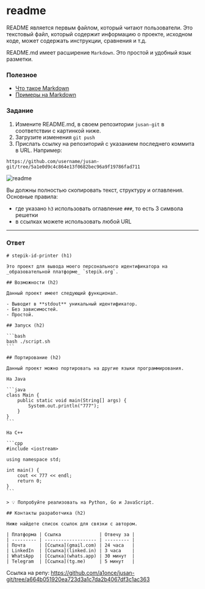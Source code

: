 # readme

README является первым файлом, который читают пользователи. Это текстовый файл, который содержит информацию о проекте, исходном коде, может содержать инструкции, сравнения и т.д.

README.md имеет расширение `Markdown`. Это простой и удобный язык разметки.

### Полезное

- [Что такое Markdown](https://guides.hexlet.io/markdown/)
- [Примеры на Markdown](https://www.markdownguide.org/basic-syntax/)

### Задание

1. Измените README.md, в своем репозитории `jusan-git` в соответствии с картинкой ниже.
2. Загрузите изменения `git push`
3. Прислать ссылку на репозиторий c указанием последнего коммита в URL. Например:

```
https://github.com/username/jusan-git/tree/5a1e0d9c4c864e13f0682bec96a9f19786fad711
```

![readme](./readme.png)

Вы должны полностью скопировать текст, структуру и оглавления. Основные правила:

- где указано `h3` использовать оглавление `###`, то есть 3 символа решетки
- в ссылках можете использовать любой URL

---

### Ответ

````
# stepik-id-printer (h1)

Это проект для вывода моего персонального идентификатора на _образовательной платформе_ `stepik.org`.

## Возможности (h2)

Данный проект имеет следующий функционал.

- Выводит в **stdout** уникальный идентификатор.
- Без зависимостей.
- Простой.

## Запуск (h2)

```bash
bash ./script.sh
```

## Портирование (h2)

Данный проект можно портировать на другие языки программирования.

На Java

```java
class Main {
    public static void main(String[] args) {
        System.out.println("777");
    }
}
```

На C++

```cpp
#include <iostream>

using namespace std;

int main() {
    cout << 777 << endl;
    return 0;
}
```

> 💡 Попробуйте реализовать на Python, Go и JavaScript.

## Контакты разработчика (h2)

Ниже найдете список ссылок для связки с автором.

| Платформа | Ссылка              | Отвечу за |
| --------- | ------------------- | --------- |
| Почта     | [Ссылка](gmail.com) | 24 часа   |
| LinkedIn  | [Ссылка](linked.in) | 3 часа    |
| WhatsApp  | [Ссылка](whats.app) | 30 минут  |
| Telegram  | [Ссылка](tg.me)     | 5 минут   |
````

Ссылка на репу:
https://github.com/a1once/jusan-git/tree/a664b051920ea723d3a1c7da2b4067df3c1ac363
